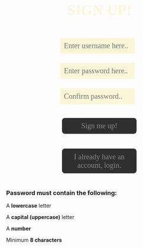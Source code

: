 <html lang="{{ site.lang | default: "en-US" }}">
  <head>
    <meta charset="utf-8">
    <meta http-equiv="X-UA-Compatible" content="IE=edge">
    <title>LOGIN OR SIGN UP!</title>
    <style>
        h1 {
          text-align: center;
          font-size: 40px;
          font-weight: 700;
          color: #fcf6d9;
          font-family: verdana;
        }
        input.login {
          font-family: verdana;
          margin-top: 5%;
          position: inline;
          width: 40%;
          margin-left: 29%;
          margin-right: 40%;
          padding: 2%;
          font-size: 20px;
          background-color: #fcf6d9;;
          color: #888888;
          border: none;
        }
        button {
          outline: none;
          -webkit-tap-highlight-color: transparent;
          font-family: verdana;
          font-size: 20px;
          margin-top: 4%; 
          margin-bottom: 4%;
          position: inline;
          width: 40%;
          margin-left: 30%;
          margin-right: 30%;
          padding: 2%;
          border-radius: 8px;
          background-color: #302f2f;
          color: #888888;
          border: none;
        }
        div.newaccount {
          margin-top: 4%;
          margin-left: 25%;
          margin-right: 25%;
          position: inline;
          width: 50%;
        }
        #noacc {
          font-family: verdana;
          font-size: 25px;
          text-align: center;
          margin-bottom: 0%;          
        }
    </style>
    

  </head>
  <body>
    <h1 class="header">
      SIGN UP!
    </h1>
    <input type="username" class="login" id="uname" placeholder="Enter username here..">
    <input type="password" class="login" id="pwd" placeholder="Enter password here..">
     <input type="password" class="login" id="pwd" placeholder="Confirm password..">
    <div>
    <br>
      <button id="enter" type="button" onclick="window.location.href='{{ site.baseurl }}/';">Sign me up!</button>
      <button id="login" type="button" onclick="window.location.href='{{ site.baseurl }}/login';">I already have an account, login.</button>
    </div>
    
  </body>

  <script>
      // Get the input field
      var input = document.getElementById("pwd");
      // Execute a function when the user presses a key on the keyboard
      input.addEventListener("keypress", function(event) {
        // If the user presses the "Enter" key on the keyboard
        if (event.key === "Enter") {
          event.preventDefault();
          // Trigger the button element with a click
          document.getElementById("enter").click();
        }
      });
    </script>



  <div id="message">
  <h3>Password must contain the following:</h3>
  <p id="letter" class="invalid">A <b>lowercase</b> letter</p>
  <p id="capital" class="invalid">A <b>capital (uppercase)</b> letter</p>
  <p id="number" class="invalid">A <b>number</b></p>
  <p id="length" class="invalid">Minimum <b>8 characters</b></p>
  </div>
				
  <script>
    var myInput = document.getElementById("psw");
    var letter = document.getElementById("letter");
    var capital = document.getElementById("capital");
    var number = document.getElementById("number");
    var length = document.getElementById("length");

// When the user clicks on the password field, show the message box
    myInput.onfocus = function() {
    document.getElementById("message").style.display = "block";
  }

// When the user clicks outside of the password field, hide the message box
    myInput.onblur = function() {
    document.getElementById("message").style.display = "none";
    }

// When the user starts to type something inside the password field
    myInput.onkeyup = function() {
  // Validate lowercase letters
      var lowerCaseLetters = /[a-z]/g;
      if(myInput.value.match(lowerCaseLetters)) {  
        letter.classList.remove("invalid");
        letter.classList.add("valid");
      } else {
        letter.classList.remove("valid");
        letter.classList.add("invalid");
      }
  
  // Validate capital letters
      var upperCaseLetters = /[A-Z]/g;
      if(myInput.value.match(upperCaseLetters)) {  
        capital.classList.remove("invalid");
        capital.classList.add("valid");
      } else {
        capital.classList.remove("valid");
        capital.classList.add("invalid");
      }

  // Validate numbers
      var numbers = /[0-9]/g;
      if(myInput.value.match(numbers)) {  
        number.classList.remove("invalid");
        number.classList.add("valid");
      } else {
        number.classList.remove("valid");
        number.classList.add("invalid");
      }
  
  // Validate length
      if(myInput.value.length >= 8) {
        length.classList.remove("invalid");
        length.classList.add("valid");
      } else {
        length.classList.remove("valid");
        length.classList.add("invalid");
      }
    }
  </script>
</html>